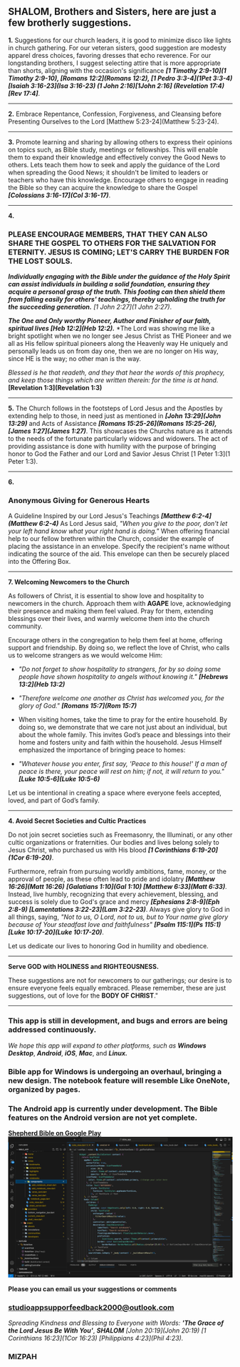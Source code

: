 


## SHALOM, Brothers and Sisters, here are just a few brotherly suggestions.


**1.** Suggestions for our church leaders, it is good to minimize disco like lights in church gathering. For our veteran sisters, good suggestion are modesty apparel dress choices, favoring dresses that echo reverence. For our longstanding brothers, I suggest selecting attire that is more appropriate than shorts, aligning with the occasion's significance ***[1 Timothy 2:9-10](1 Timothy 2:9-10), [Romans 12:2](Romans 12:2), [1 Pedro 3:3-4](1Pet 3:3-4) [Isaiah 3:16-23](Isa 3:16-23) (1 John 2:16)[1John 2:16] (Revelation 17:4)[Rev 17:4]***.

---

**2.** 
Embrace Repentance, Confession, Forgiveness, and Cleansing before Presenting Ourselves to the Lord [Matthew 5:23-24](Matthew 5:23-24).

---

**3.**
Promote learning and sharing by allowing others to express their opinions on topics such, as Bible study, meetings or fellowships. This will enable them to expand their knowledge and effectively convey the Good News to others. Lets teach them how to seek and apply the guidance of the Lord when spreading the Good News; it shouldn't be limited to leaders or teachers who have this knowledge. Encourage others to engage in reading the Bible so they can acquire the knowledge to share the Gospel ***[Colossians 3:16-17](Col 3:16-17)***.

---

**4.**
### PLEASE ENCOURAGE MEMBERS, THAT THEY CAN ALSO SHARE THE GOSPEL TO OTHERS FOR THE SALVATION FOR ETERNITY. JESUS IS COMING; LET'S CARRY THE BURDEN FOR THE LOST SOULS.


***Individually engaging with the Bible under the guidance of the Holy Spirit can assist individuals in building a solid foundation, ensuring they acquire a personal grasp of the truth. This footing can then shield them from falling easily for others' teachings, thereby upholding the truth for the succeeding generation.*** *[1 John 2:27](1 John 2:27)*.


***The One and Only worthy Pioneer, Author and Finisher of our faith, spiritual lives [Heb 12:2](Heb 12:2).*** 
*The Lord was showing me like a bright spotlight when we no longer see Jesus Christ as THE Pioneer and we all as His fellow spiritual pioneers along the Heavenly way He uniquely and personally leads us on from day one, then we are no longer on His way, since HE is the way; no other man is the way.



*Blessed is he that readeth, and they that hear the words of this prophecy, and keep those things which are written therein: for the time is at hand.* **[Revelation 1:3](Revelation 1:3)**

---

**5.**
The Church follows in the footsteps of Lord Jesus and the Apostles by extending help to those, in need just as mentioned in ***[John 13:29](John 13:29)*** and Acts of Assistance ***[Romans 15:25-26](Romans 15:25-26), [James 1:27](James 1:27)***. This showcases the Churchs nature as it attends to the needs of the fortunate particularly widows and widowers. The act of providing assistance is done with humility with the purpose of bringing honor to God the Father and our Lord and Savior Jesus Christ [1 Peter 1:3](1 Peter 1:3). 

---

**6.**
### Anonymous Giving for Generous Hearts
A Guideline Inspired by our Lord Jesus's Teachings ***[Matthew 6:2-4](Matthew 6:2-4)***
As Lord Jesus said, *"When you give to the poor, don't let your left hand know what your right hand is doing."* When offering financial help to our fellow brethren within the Church, consider the example of placing the assistance in an envelope. Specify the recipient's name without indicating the source of the aid. This envelope can then be securely placed into the Offering Box.

---

**7. Welcoming Newcomers to the Church**  

As followers of Christ, it is essential to show love and hospitality to newcomers in the church. Approach them with **AGAPE** love, acknowledging their presence and making them feel valued. Pray for them, extending blessings over their lives, and warmly welcome them into the church community.  

Encourage others in the congregation to help them feel at home, offering support and friendship. By doing so, we reflect the love of Christ, who calls us to welcome strangers as we would welcome Him:  
- *"Do not forget to show hospitality to strangers, for by so doing some people have shown hospitality to angels without knowing it."* ***[Hebrews 13:2](Heb 13:2)***  
- *"Therefore welcome one another as Christ has welcomed you, for the glory of God."* ***[Romans 15:7](Rom 15:7)***
  
- When visiting homes, take the time to pray for the entire household. By doing so, we demonstrate that we care not just about an individual, but about the whole family. This invites God’s peace and blessings into their home and fosters unity and faith within the household. Jesus Himself emphasized the importance of bringing peace to homes:  
- *"Whatever house you enter, first say, 'Peace to this house!' If a man of peace is there, your peace will rest on him; if not, it will return to you."* ***[Luke 10:5-6](Luke 10:5-6)***  

Let us be intentional in creating a space where everyone feels accepted, loved, and part of God’s family.  

---

**4. Avoid Secret Societies and Cultic Practices**  

Do not join secret societies such as Freemasonry, the Illuminati, or any other cultic organizations or fraternities. Our bodies and lives belong solely to Jesus Christ, who purchased us with His blood ***[1 Corinthians 6:19-20](1Cor 6:19-20)***.  

Furthermore, refrain from pursuing worldly ambitions, fame, money, or the approval of people, as these often lead to pride and idolatry ***[Matthew 16:26](Matt 16:26)*** ***[Galatians 1:10](Gal 1:10) [Matthew 6:33](Matt 6:33)***. Instead, live humbly, recognizing that every achievement, blessing, and success is solely due to God's grace and mercy ***[Ephesians 2:8-9](Eph 2:8-9) [Lamentations 3:22-23](Lam 3:22-23)***. Always give glory to God in all things, saying, *"Not to us, O Lord, not to us, but to Your name give glory because of Your steadfast love and faithfulness"* ***[Psalm 115:1](Ps 115:1)*** ***[Luke 10:17-20](Luke 10:17-20)***.  

Let us dedicate our lives to honoring God in humility and obedience.

---

**Serve GOD with HOLINESS and RIGHTEOUSNESS.**


These suggestions are not for newcomers to our gatherings; our desire is to ensure everyone feels equally embraced. Please remember, these are just suggestions, out of love for the **BODY OF CHRIST**." 

---

### This app is still in development, and bugs and errors are being addressed continuously.

*We hope this app will expand to other platforms, such as* ***Windows Desktop***, ***Android***, ***iOS***, ***Mac***, and ***Linux.***




### Bible app for Windows is undergoing an overhaul, bringing a new design. The notebook feature will resemble Like OneNote, organized by pages.


<!-- ### Mac and iOS app is under development.
![Developing for Mac and iOS](https://github.com/nextcodelab/data-base-server/blob/main/host_data/bible/images/screenshot_mac.png?raw=true) -->



### The Android app is currently under development. The Bible features on the Android version are not yet complete.
**[Shepherd Bible on Google Play](https://play.google.com/store/apps/details?id=com.nxtccode.biblenotebook)**  
![Developing for Android](https://github.com/nextcodelab/data-base-server/blob/main/host_data/bible/images/screenshot_vs_code.png?raw=true)


**Please you can email us your suggestions or comments**
### studioappsupporfeedback2000@outlook.com 
*Spreading Kindness and Blessing to Everyone with Words:* ***'The Grace of the Lord Jesus Be With You'***, ***SHALOM*** *[John 20:19](John 20:19) [1 Corinthians 16:23](1Cor 16:23) [Philippians 4:23](Phil 4:23).*

### MIZPAH










